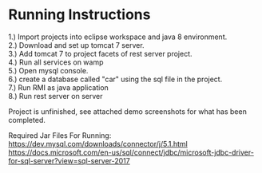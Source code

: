 # Running Instructions

1.) Import projects into eclipse workspace and java 8 environment. <br />
2.) Download and set up tomcat 7 server. <br />
3.) Add tomcat 7 to project facets of rest server project.  <br />
4.) Run all services on wamp  <br />
5.) Open mysql console.  <br />
6.) create a database called "car" using the sql file in the project. <br />
7.) Run RMI as java application  <br />
8.) Run rest server on server  <br />

Project is unfinished, see attached demo screenshots for what has been completed. <br />

Required Jar Files For Running: <br />
https://dev.mysql.com/downloads/connector/j/5.1.html <br />
https://docs.microsoft.com/en-us/sql/connect/jdbc/microsoft-jdbc-driver-for-sql-server?view=sql-server-2017
